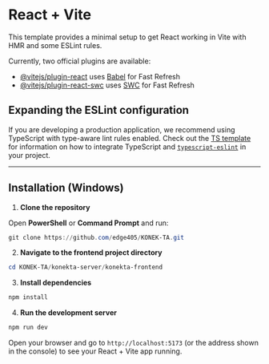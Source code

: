 # React + Vite

This template provides a minimal setup to get React working in Vite with HMR and some ESLint rules.

Currently, two official plugins are available:

- [@vitejs/plugin-react](https://github.com/vitejs/vite-plugin-react/blob/main/packages/plugin-react) uses [Babel](https://babeljs.io/) for Fast Refresh
- [@vitejs/plugin-react-swc](https://github.com/vitejs/vite-plugin-react/blob/main/packages/plugin-react-swc) uses [SWC](https://swc.rs/) for Fast Refresh

## Expanding the ESLint configuration

If you are developing a production application, we recommend using TypeScript with type-aware lint rules enabled. Check out the [TS template](https://github.com/vitejs/vite/tree/main/packages/create-vite/template-react-ts) for information on how to integrate TypeScript and [`typescript-eslint`](https://typescript-eslint.io) in your project.

---

## Installation (Windows)

1. **Clone the repository**

Open **PowerShell** or **Command Prompt** and run:

```powershell
git clone https://github.com/edge405/KONEK-TA.git
```

2. **Navigate to the frontend project directory**

```powershell
cd KONEK-TA/konekta-server/konekta-frontend
```

3. **Install dependencies**

```powershell
npm install
```

4. **Run the development server**

```powershell
npm run dev
```

Open your browser and go to `http://localhost:5173` (or the address shown in the console) to see your React + Vite app running.
